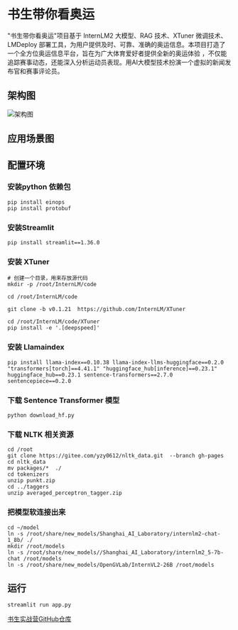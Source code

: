 # 书生带你看奥运

"书生带你看奥运"项目基于 InternLM2 大模型、RAG 技术、XTuner 微调技术、LMDeploy 部署工具，为用户提供及时、可靠、准确的奥运信息。本项目打造了一个全方位奥运信息平台，旨在为广大体育爱好者提供全新的奥运体验 ，不仅能追踪赛事动态，还能深入分析运动员表现。用AI大模型技术扮演一个虚拟的新闻发布官和赛事评论员。

## 架构图
![架构图](https://github.com/user-attachments/assets/ba33f7e1-3c87-4558-b603-ba774bbfa052)
## 应用场景图

## 配置环境

### 安装python 依赖包

```shell
pip install einops
pip install protobuf
```
### 安装Streamlit

```shell
pip install streamlit==1.36.0
```

### 安装 XTuner

```shell
# 创建一个目录，用来存放源代码
mkdir -p /root/InternLM/code

cd /root/InternLM/code

git clone -b v0.1.21  https://github.com/InternLM/XTuner

cd /root/InternLM/code/XTuner
pip install -e '.[deepspeed]'
```

### 安装 Llamaindex

```shell
pip install llama-index==0.10.38 llama-index-llms-huggingface==0.2.0 "transformers[torch]==4.41.1" "huggingface_hub[inference]==0.23.1" huggingface_hub==0.23.1 sentence-transformers==2.7.0 sentencepiece==0.2.0
```

### 下载 Sentence Transformer 模型

```shell
python download_hf.py
```

### 下载 NLTK 相关资源

```shell
cd /root
git clone https://gitee.com/yzy0612/nltk_data.git  --branch gh-pages
cd nltk_data
mv packages/*  ./
cd tokenizers
unzip punkt.zip
cd ../taggers
unzip averaged_perceptron_tagger.zip

```

### 把模型软连接出来

```shell
cd ~/model
ln -s /root/share/new_models/Shanghai_AI_Laboratory/internlm2-chat-1_8b/ ./
mkdir /root/models
ln -s /root/share/new_models//Shanghai_AI_Laboratory/internlm2_5-7b-chat /root/models
ln -s /root/share/new_models/OpenGVLab/InternVL2-26B /root/models

```

## 运行

```shell
streamlit run app.py

```



[书生实战营GitHub仓库](https://github.com/InternLM/Tutorial)
